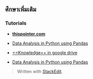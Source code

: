 ## ศึกษาเพิ่มเติม

### Tutorials

- [**thispointer.com**](https://thispointer.com/python-pandas-how-to-create-dataframe-from-dictionary/)
- [Data Analysis in Python using Pandas](https://thispointer.com/data-analysis-in-python-using-pandas/)
- [==Knowledge== in google drive](https://drive.google.com/drive/folders/1_2zyOkuseqGGCCxOhScXYxe98XLjQgUe)



- [Data Analysis in Python using Pandas](https://thispointer.com/data-analysis-in-python-using-pandas/)

> Written with [StackEdit](https://stackedit.io/).
<!--stackedit_data:
eyJoaXN0b3J5IjpbLTE4ODIxOTE0MiwxMDkwMDAxNTQ2LC0xNz
c0MjQ3NjE0XX0=
-->